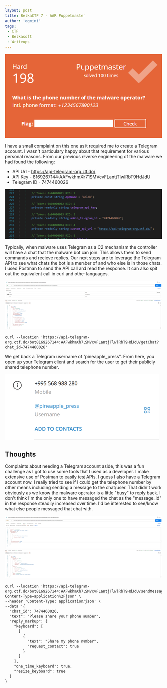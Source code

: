 ```yaml
---
layout: post
title: BelkaCTF 7 - AAR Puppetmaster
author: 'ogmini'
tags:
 - CTF
 - Belkasoft
 - Writeups
---
```


![Task](/images/BelkaCTF7/Task7.png)

I have a small complaint on this one as it required me to create a Telegram account. I wasn't particulary happy about that requirement for various personal reasons. From our previous reverse engineering of the malware we had found the following:

- API Url - <https://api-telegram-org.ctf.do/>
- API Key - 8169267144:AAFwkhmXh71SMVcvFLantjTlwlRbT9HdJdU
- Telegram ID - 7474460026

![admin_telegram_id](/images/BelkaCTF7/Task7-1.png)

Typically, when malware uses Telegram as a C2 mechanism the controller will have a chat that the malware bot can join. This allows them to send commands and recieve replies. Our next steps are to leverage the Telegram API to see what chats the bot is a member of and who else is in those chats. I used Postman to send the API call and read the response. It can also spit out the equivalent call in curl and other languages.

![Postman](/images/BelkaCTF7/Task7-2.png)

~~~ curl
curl --location 'https://api-telegram-org.ctf.do/bot8169267144:AAFwkhmXh71SMVcvFLantjTlwlRbT9HdJdU/getChat?chat_id=7474460026'
~~~

We get back a Telegram username of "pineapple_press". From here, you open up your Telegram client and search for the user to get their publicly shared telephone number.

![Telephone](/images/BelkaCTF7/Task7-3.png)

## Thoughts

Complaints about needing a Telegram account aside, this was a fun challenge as I got to use some tools that I used as a developer. I make extensive use of Postman to easily test APIs. I guess I also have a Telegram account now. I really tried to see if I could get the telephone number by other means including sending a message to the chat/user. That didn't work obviously as we know the malware operator is a little "busy" to reply back. I don't think I'm the only one to have messaged the chat as the "message_id" in the response steadily increased over time. I'd be interested to see/know what else people messaged that chat with.

![Chatting](/images/BelkaCTF7/Task7-4.png)

~~~ curl
curl --location 'https://api-telegram-org.ctf.do/bot8169267144:AAFwkhmXh71SMVcvFLantjTlwlRbT9HdJdU/sendMessage?Content-Type=application%2Fjson' \
--header 'Content-Type: application/json' \
--data '{
  "chat_id": 7474460026,
  "text": "Please share your phone number",
  "reply_markup": {
    "keyboard": [
      [
        {
          "text": "Share my phone number",
          "request_contact": true
        }
      ]
    ],
    "one_time_keyboard": true,
    "resize_keyboard": true
  }
}
~~~
